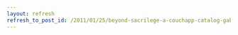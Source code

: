 ```yaml
---
layout: refresh
refresh_to_post_id: /2011/01/25/beyond-sacrilege-a-couchapp-catalog-gabriel-farrell
---
```

